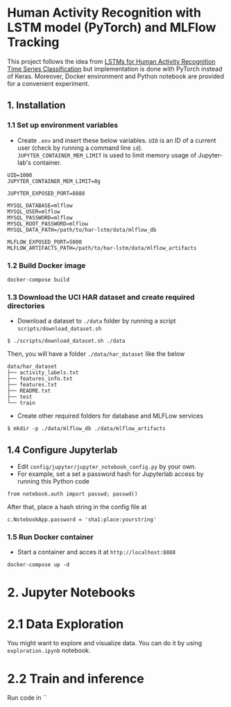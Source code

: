 # Human Activity Recognition with LSTM model (PyTorch) and MLFlow Tracking
This project follows the idea from [LSTMs for Human Activity Recognition Time Series Classification](https://machinelearningmastery.com/how-to-develop-rnn-models-for-human-activity-recognition-time-series-classification/) but implementation is done with PyTorch instead of Keras. Moreover, Docker environment and Python notebook are provided for a convenient experiment.

## 1. Installation
### 1.1 Set up environment variables
- Create `.env` and insert these below variables. `UID` is an ID of a current user (check by running a command line `id`). `JUPYTER_CONTAINER_MEM_LIMIT` is used to limit memory usage of Jupyter-lab's container.
```
UID=1000
JUPYTER_CONTAINER_MEM_LIMIT=8g

JUPYTER_EXPOSED_PORT=8888

MYSQL_DATABASE=mlflow
MYSQL_USER=mlflow
MYSQL_PASSWORD=mlflow
MYSQL_ROOT_PASSWORD=mlflow
MYSQL_DATA_PATH=/path/to/har-lstm/data/mlflow_db

MLFLOW_EXPOSED_PORT=5000
MLFLOW_ARTIFACTS_PATH=/path/to/har-lstm/data/mlflow_artifacts
```

### 1.2 Build Docker image
```
docker-compose build
```

### 1.3 Download the UCI HAR dataset and create required directories
- Download a dataset to `./data` folder by running a script `scripts/download_dataset.sh`
```
$ ./scripts/download_dataset.sh ./data
```
Then, you will have a folder `./data/har_dataset` like the below
```
data/har_dataset
├── activity_labels.txt
├── features_info.txt
├── features.txt
├── README.txt
├── test
└── train
```
- Create other required folders for database and MLFLow services
```
$ mkdir -p ./data/mlflow_db ./data/mlflow_artifacts
```

## 1.4 Configure Jupyterlab
- Edit `config/jupyter/jupyter_notebook_config.py` by your own.
- For example, set a set a password hash for Jupyterlab access by running this Python code
```
from notebook.auth import passwd; passwd()
```
After that, place a hash string in the config file at
```
c.NotebookApp.password = 'sha1:place:yourstring'
```

### 1.5 Run Docker container
- Start a container and acces it at `http://localhost:8888`
```
docker-compose up -d
```


# 2. Jupyter Notebooks
# 2.1 Data Exploration
You might want to explore and visualize data. You can do it by using `exploration.ipynb` notebook.

# 2.2 Train and inference
Run code in ``